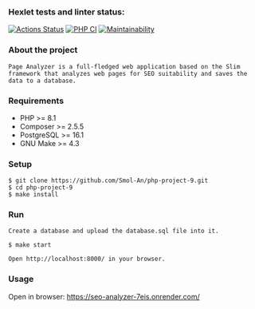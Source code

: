 ### Hexlet tests and linter status:
[![Actions Status](https://github.com/Smol-An/php-project-9/actions/workflows/hexlet-check.yml/badge.svg)](https://github.com/Smol-An/php-project-9/actions)
[![PHP CI](https://github.com/Smol-An/php-project-9/actions/workflows/workflow.yml/badge.svg)](https://github.com/Smol-An/php-project-9/actions/workflows/workflow.yml)
[![Maintainability](https://api.codeclimate.com/v1/badges/694b3e0bedc97fd11800/maintainability)](https://codeclimate.com/github/Smol-An/php-project-9/maintainability)

### About the project
```
Page Analyzer is a full-fledged web application based on the Slim framework that analyzes web pages for SEO suitability and saves the data to a database.
```

### Requirements

* PHP >= 8.1
* Composer >= 2.5.5
* PostgreSQL >= 16.1
* GNU Make >= 4.3

### Setup

```
$ git clone https://github.com/Smol-An/php-project-9.git
$ cd php-project-9
$ make install
```

### Run

```
Create a database and upload the database.sql file into it.

$ make start

Open http://localhost:8000/ in your browser.
```

### Usage
Open in browser: https://seo-analyzer-7eis.onrender.com/